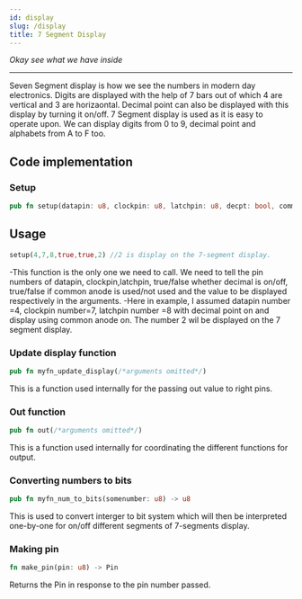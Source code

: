 ```yaml
---
id: display
slug: /display
title: 7 Segment Display
---
```


_Okay see what we have inside_

---

Seven Segment display is how we see the numbers in modern day electronics. Digits are displayed with the help of 7 bars out of which 4 are vertical and 3 are horizaontal. Decimal point can also be displayed with this display by turning it on/off. 7 Segment display is used as it is easy to operate upon. We can display digits from 0 to 9, decimal point and alphabets from A to F too.

## Code implementation

### Setup

```rust
pub fn setup(datapin: u8, clockpin: u8, latchpin: u8, decpt: bool, common_anode: bool, value: u8)
```

## Usage

```rust
setup(4,7,8,true,true,2) //2 is display on the 7-segment display.
```

-This function is the only one we need to call. We need to tell the pin numbers of datapin, clockpin,latchpin, true/false whether decimal is on/off, true/false if common anode is used/not used and the value to be displayed respectively in the arguments.
-Here in example, I assumed datapin number =4, clockpin number=7, latchpin number =8 with decimal point on and display using common anode on. The number 2 wil be displayed on the 7 segment display.

### Update display function

```rust
pub fn myfn_update_display(/*arguments omitted*/)
```

This is a function used internally for the passing out value to right pins.

### Out function

```rust
pub fn out(/*arguments omitted*/)
```

This is a function used internally for coordinating the different functions for output.

### Converting numbers to bits

```rust
pub fn myfn_num_to_bits(somenumber: u8) -> u8
```

This is used to convert interger to bit system which will then be interpreted one-by-one for on/off different segments of 7-segments display.

### Making pin

```rust
fn make_pin(pin: u8) -> Pin
```

Returns the Pin in response to the pin number passed.
